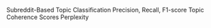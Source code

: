 Subreddit-Based Topic Classification
	Precision, Recall, F1-score
	Topic Coherence Scores
	Perplexity

